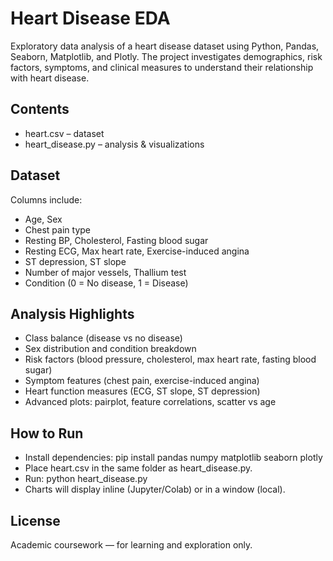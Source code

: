# Heart Disease EDA
Exploratory data analysis of a heart disease dataset using Python, Pandas, Seaborn, Matplotlib, and Plotly.
The project investigates demographics, risk factors, symptoms, and clinical measures to understand their relationship with heart disease.

## Contents
- heart.csv – dataset
- heart_disease.py – analysis & visualizations

## Dataset
Columns include:
- Age, Sex
- Chest pain type
- Resting BP, Cholesterol, Fasting blood sugar
- Resting ECG, Max heart rate, Exercise-induced angina
- ST depression, ST slope
- Number of major vessels, Thallium test
- Condition (0 = No disease, 1 = Disease)

## Analysis Highlights
- Class balance (disease vs no disease)
- Sex distribution and condition breakdown
- Risk factors (blood pressure, cholesterol, max heart rate, fasting blood sugar)
- Symptom features (chest pain, exercise-induced angina)
- Heart function measures (ECG, ST slope, ST depression)
- Advanced plots: pairplot, feature correlations, scatter vs age

## How to Run
- Install dependencies:
pip install pandas numpy matplotlib seaborn plotly
- Place heart.csv in the same folder as heart_disease.py.
- Run:
python heart_disease.py
- Charts will display inline (Jupyter/Colab) or in a window (local).

## License

Academic coursework — for learning and exploration only.

